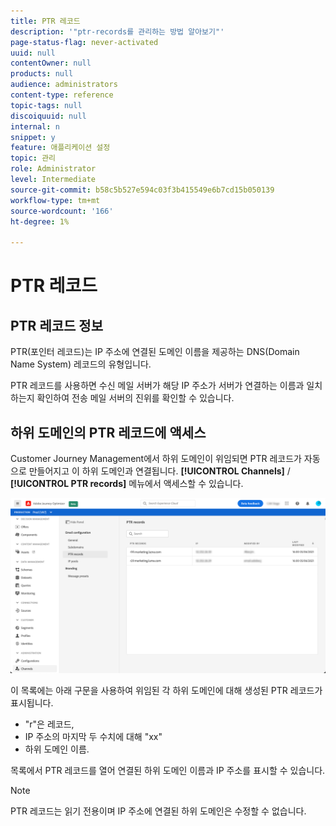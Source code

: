 ```yaml
---
title: PTR 레코드
description: '"ptr-records를 관리하는 방법 알아보기"'
page-status-flag: never-activated
uuid: null
contentOwner: null
products: null
audience: administrators
content-type: reference
topic-tags: null
discoiquuid: null
internal: n
snippet: y
feature: 애플리케이션 설정
topic: 관리
role: Administrator
level: Intermediate
source-git-commit: b58c5b527e594c03f3b415549e6b7cd15b050139
workflow-type: tm+mt
source-wordcount: '166'
ht-degree: 1%

---
```



# PTR 레코드

## PTR 레코드 정보

PTR(포인터 레코드)는 IP 주소에 연결된 도메인 이름을 제공하는 DNS(Domain Name System) 레코드의 유형입니다.

PTR 레코드를 사용하면 수신 메일 서버가 해당 IP 주소가 서버가 연결하는 이름과 일치하는지 확인하여 전송 메일 서버의 진위를 확인할 수 있습니다.

## 하위 도메인의 PTR 레코드에 액세스

Customer Journey Management에서 하위 도메인이 위임되면 PTR 레코드가 자동으로 만들어지고 이 하위 도메인과 연결됩니다. **[!UICONTROL Channels]** / **[!UICONTROL PTR records]** 메뉴에서 액세스할 수 있습니다.

![](../assets/ptr-records.png)

이 목록에는 아래 구문을 사용하여 위임된 각 하위 도메인에 대해 생성된 PTR 레코드가 표시됩니다.

* &quot;r&quot;은 레코드,
* IP 주소의 마지막 두 수치에 대해 &quot;xx&quot;
* 하위 도메인 이름.

목록에서 PTR 레코드를 열어 연결된 하위 도메인 이름과 IP 주소를 표시할 수 있습니다.

>[!NOTE]
>
>PTR 레코드는 읽기 전용이며 IP 주소에 연결된 하위 도메인은 수정할 수 없습니다.
